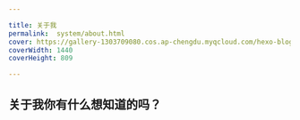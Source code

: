 ```yaml
---

title: 关于我
permalink:  system/about.html
cover: https://gallery-1303709080.cos.ap-chengdu.myqcloud.com/hexo-blog/aboutMe-bg.jpg
coverWidth: 1440
coverHeight: 809

---
```

## 关于我你有什么想知道的吗？